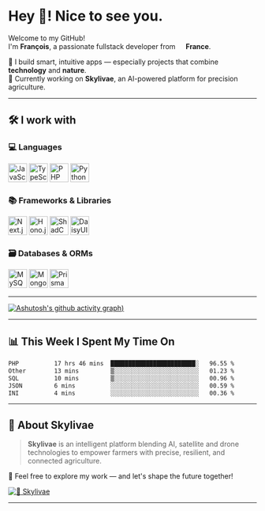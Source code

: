 # Hey 👋! Nice to see you.

Welcome to my GitHub!  
I'm **François**, a passionate fullstack developer from <img src="https://cdn-icons-png.flaticon.com/512/197/197560.png" width="13"/> **France**.

🚀 I build smart, intuitive apps — especially projects that combine **technology** and **nature**.  
🌱 Currently working on **Skylivae**, an AI-powered platform for precision agriculture.

---

## 🛠️ I work with

### 💻 Languages
<p align="left">
  <picture>
    <source media="(prefers-color-scheme: dark)" srcset="https://cdn.simpleicons.org/javascript/FFFFFF" />
    <img alt="JavaScript" height="38" src="https://cdn.simpleicons.org/javascript/000000" />
  </picture>
  <picture>
    <source media="(prefers-color-scheme: dark)" srcset="https://cdn.simpleicons.org/typescript/FFFFFF" />
    <img alt="TypeScript" height="38" src="https://cdn.simpleicons.org/typescript/000000" />
  </picture>
  <picture>
    <source media="(prefers-color-scheme: dark)" srcset="https://cdn.simpleicons.org/php/FFFFFF" />
    <img alt="PHP" height="38" src="https://cdn.simpleicons.org/php/000000" />
  </picture>
  <picture>
    <source media="(prefers-color-scheme: dark)" srcset="https://cdn.simpleicons.org/python/FFFFFF" />
    <img alt="Python" height="38" src="https://cdn.simpleicons.org/python/000000" />
  </picture>
</p>

### 📚 Frameworks & Libraries
<p align="left">
  <picture>
    <source media="(prefers-color-scheme: dark)" srcset="https://cdn.simpleicons.org/nextdotjs/FFFFFF" />
    <img alt="Next.js" height="38" src="https://cdn.simpleicons.org/nextdotjs/000000" />
  </picture>
  <picture>
    <source media="(prefers-color-scheme: dark)" srcset="https://cdn.simpleicons.org/hono/FFFFFF" />
    <img alt="Hono.js" height="38" src="https://cdn.simpleicons.org/hono/000000" />
  </picture>
  <picture>
    <source media="(prefers-color-scheme: dark)" srcset="https://cdn.simpleicons.org/shadcnui/FFFFFF" />
    <img alt="ShadCN UI" height="38" src="https://cdn.simpleicons.org/shadcnui/000000" />
  </picture>
  <picture>
    <source media="(prefers-color-scheme: dark)" srcset="https://cdn.simpleicons.org/daisyui/FFFFFF" />
    <img alt="DaisyUI" height="38" src="https://cdn.simpleicons.org/daisyui/000000" />
  </picture>
</p>

### 🗃️ Databases & ORMs
<p align="left">
  <picture>
    <source media="(prefers-color-scheme: dark)" srcset="https://cdn.simpleicons.org/mysql/FFFFFF" />
    <img alt="MySQL" height="38" src="https://cdn.simpleicons.org/mysql/000000" />
  </picture>
  <picture>
    <source media="(prefers-color-scheme: dark)" srcset="https://cdn.simpleicons.org/mongodb/FFFFFF" />
    <img alt="MongoDB" height="38" src="https://cdn.simpleicons.org/mongodb/000000" />
  </picture>
  <picture>
    <source media="(prefers-color-scheme: dark)" srcset="https://cdn.simpleicons.org/prisma/FFFFFF" />
    <img alt="Prisma" height="38" src="https://cdn.simpleicons.org/prisma/000000" />
  </picture>
</p>

---

[![Ashutosh's github activity graph](https://github-readme-activity-graph.vercel.app/graph?username=francoisdotdev&theme=high-contrast))](https://github.com/ashutosh00710/github-readme-activity-graph)

---

## 📊 This Week I Spent My Time On
<!--START_SECTION:waka-->

```txt
PHP          17 hrs 46 mins  ████████████████████████░   96.55 %
Other        13 mins         ▒░░░░░░░░░░░░░░░░░░░░░░░░   01.23 %
SQL          10 mins         ▒░░░░░░░░░░░░░░░░░░░░░░░░   00.96 %
JSON         6 mins          ░░░░░░░░░░░░░░░░░░░░░░░░░   00.59 %
INI          4 mins          ░░░░░░░░░░░░░░░░░░░░░░░░░   00.36 %
```

<!--END_SECTION:waka-->
---

## 🌻 About Skylivae

> **Skylivae** is an intelligent platform blending AI, satellite and drone technologies to empower farmers with precise, resilient, and connected agriculture.

🔎 Feel free to explore my work — and let's shape the future together!

[![🌻 Skylivae](https://img.shields.io/badge/Skylivae-Organization-20232A?logo=github&logoColor=white)](https://github.com/skylivae)

---

<!---
francoislfv/francoislfv is a ✨ special ✨ repository because its `README.md` (this file) appears on your GitHub profile.
You can click the Preview link to take a look at your changes.
--->
